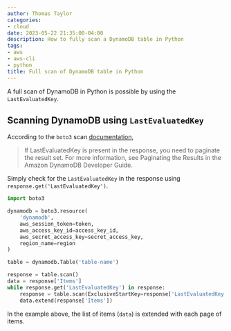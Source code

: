 ```yaml
---
author: Thomas Taylor
categories:
- cloud
date: 2023-05-22 21:35:00-04:00
description: How to fully scan a DynamoDB table in Python
tags:
- aws
- aws-cli
- python
title: Full scan of DynamoDB table in Python
---
```


A full scan of DynamoDB in Python is possible by using the `LastEvaluatedKey`.

## Scanning DynamoDB using `LastEvaluatedKey`

According to the `boto3` scan [documentation](https://boto3.amazonaws.com/v1/documentation/api/latest/reference/services/dynamodb/client/scan.html),

> If LastEvaluatedKey is present in the response, you need to paginate the result set. For more information, see Paginating the Results in the Amazon DynamoDB Developer Guide.

Simply check for the `LastEvaluatedKey` in the response using `response.get('LastEvaluatedKey')`.

```python
import boto3

dynamodb = boto3.resource(
    'dynamodb',
    aws_session_token=token,
    aws_access_key_id=access_key_id,
    aws_secret_access_key=secret_access_key,
    region_name=region
)

table = dynamodb.Table('table-name')

response = table.scan()
data = response['Items']
while response.get('LastEvaluatedKey') in response:
    response = table.scan(ExclusiveStartKey=response['LastEvaluatedKey'])
    data.extend(response['Items'])
```

In the example above, the list of items (`data`) is extended with each page of items.